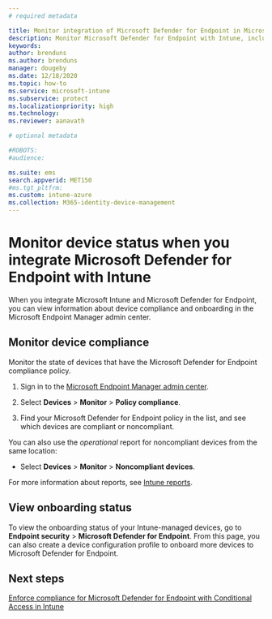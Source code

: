```yaml
---
# required metadata

title: Monitor integration of Microsoft Defender for Endpoint in Microsoft Intune
description: Monitor Microsoft Defender for Endpoint with Intune, including device compliance and onboarding status.
keywords:
author: brenduns 
ms.author: brenduns
manager: dougeby
ms.date: 12/18/2020
ms.topic: how-to
ms.service: microsoft-intune
ms.subservice: protect
ms.localizationpriority: high
ms.technology:
ms.reviewer: aanavath

# optional metadata

#ROBOTS:
#audience:

ms.suite: ems
search.appverid: MET150
#ms.tgt_pltfrm:
ms.custom: intune-azure
ms.collection: M365-identity-device-management
---
```


# Monitor device status when you integrate Microsoft Defender for Endpoint with Intune

When you integrate Microsoft Intune and Microsoft Defender for Endpoint, you can view information about device compliance and onboarding in the Microsoft Endpoint Manager admin center.

## Monitor device compliance

Monitor the state of devices that have the Microsoft Defender for Endpoint compliance policy.

1. Sign in to the [Microsoft Endpoint Manager admin center](https://go.microsoft.com/fwlink/?linkid=2109431).

2. Select **Devices** > **Monitor** > **Policy compliance**.

3. Find your Microsoft Defender for Endpoint policy in the list, and see which devices are compliant or noncompliant.

You can also use the *operational* report for noncompliant devices from the same location:

- Select **Devices** > **Monitor** > **Noncompliant devices**.

For more information about reports, see [Intune reports](../fundamentals/reports.md).

## View onboarding status

To view the onboarding status of your Intune-managed devices, go to **Endpoint security** > **Microsoft Defender for Endpoint**. From this page, you can also create a device configuration profile to onboard more devices to Microsoft Defender for Endpoint.

## Next steps

[Enforce compliance for Microsoft Defender for Endpoint with Conditional Access in Intune](../protect/advanced-threat-protection.md)
